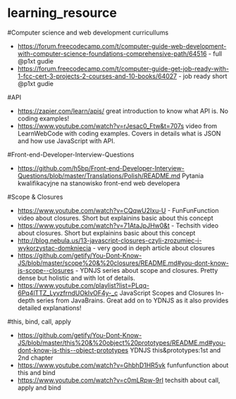 # learning_resource

#Computer science and web development curricullums
- https://forum.freecodecamp.com/t/computer-guide-web-development-with-computer-science-foundations-comprehensive-path/64516 - full @p1xt gudie
- https://forum.freecodecamp.com/t/computer-guide-get-job-ready-with-1-fcc-cert-3-projects-2-courses-and-10-books/64027 - job ready short @p1xt gudie

#API
- https://zapier.com/learn/apis/ great introduction to know what API is. No coding examples!
- https://www.youtube.com/watch?v=rJesac0_Ftw&t=707s video from LearnWebCode with coding examples. Covers in details what is JSON and how use JavaScript with API.


#Front-end-Developer-Interview-Questions
 - https://github.com/h5bp/Front-end-Developer-Interview-Questions/blob/master/Translations/Polish/README.md Pytania kwalifikacyjne na stanowisko front-end web developera
 
 #Scope & Closures
 - https://www.youtube.com/watch?v=CQqwU2Ixu-U - FunFunFunction video about closures. Short but explainins basic about this concept
 - https://www.youtube.com/watch?v=71AtaJpJHw0&t - Techsith video about closures. Short but explainins basic about this concept
 - http://blog.nebula.us/13-javascript-closures-czyli-zrozumiec-i-wykorzystac-domkniecia - very good in deph article about closures
 - https://github.com/getify/You-Dont-Know-JS/blob/master/scope%20&%20closures/README.md#you-dont-know-js-scope--closures - YDNJS series about scope and closures. Pretty dense but holistic and with lot of details.
 - https://www.youtube.com/playlist?list=PLqq-6Pq4lTTZ_LyvzfrndUOkIvOF4y-_c JavaScript Scopes and Closures In-depth series from JavaBrains. Great add on to YDNJS as it also provides detailed explanations!

#this, bind, call, apply
- https://github.com/getify/You-Dont-Know-JS/blob/master/this%20&%20object%20prototypes/README.md#you-dont-know-js-this--object-prototypes YDNJS this&prototypes:1st and 2nd chapter
- https://www.youtube.com/watch?v=GhbhD1HR5vk funfunfunction about this and bind
- https://www.youtube.com/watch?v=c0mLRpw-9rI techsith about call, apply and bind
